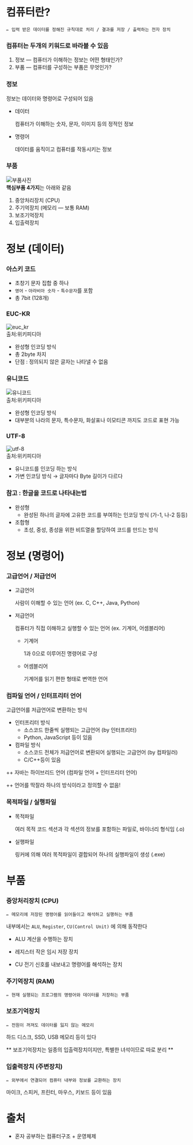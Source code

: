 # 컴퓨터란?

    ✏️ 입력 받은 데이터를 정해진 규칙대로 처리 / 결과를 저장 / 출력하는 전자 장치


### 컴퓨터는 두개의 키워드로 바라볼 수 있음

1. 정보 — 컴퓨터가 이해하는 정보는 어떤 형태인가?
2. 부품 — 컴퓨터를 구성하는 부품은 무엇인가?

### 정보

정보는 데이터와 명령어로 구성되어 있음

- 데이터
    
    컴퓨터가 이해하는 숫자, 문자, 이미지 등의 정적인 정보
    
- 명령어
    
    데이터를 움직이고 컴퓨터를 작동시키는 정보

### 부품
![부품사진](https://github.com/Ssafy-Developer-Study/CS-study/assets/64201367/d19a37fb-2d0f-4b22-948a-18f35357a92b)   
**핵심부품 4가지**는 아래와 같음

1. 중앙처리장치 (CPU)
2. 주기억장치 (메모리 — 보통 RAM)
3. 보조기억장치
4. 입출력장치


# 정보 (데이터)

### 아스키 코드

- 초창기 문자 집합 중 하나
- `영어` - `아라비아 숫자` - `특수문자`를 포함
- 총 7bit (128개)

### EUC-KR
![euc_kr](https://github.com/Ssafy-Developer-Study/CS-study/assets/64201367/966fa271-229c-4466-b506-2b387c81b91e)   
출처:위키피디아
- 완성형 인코딩 방식
- 총 2byte 차지
- 단점 : 정의되지 않은 글자는 나타낼 수 없음

### 유니코드
![유니코드](https://github.com/Ssafy-Developer-Study/CS-study/assets/64201367/0c82184a-05cd-4920-be7b-60fc45235b3e)   
출처:위키피디아
- 완성형 인코딩 방식
- 대부분의 나라의 문자, 특수문자, 화살표나 이모티콘 까지도 코드로 표현 가능

### UTF-8
![utf-8](https://github.com/Ssafy-Developer-Study/CS-study/assets/64201367/c617fdd3-65dd-4ee0-9e6a-b753cd7cb8be)   
출처:위키피디아

- 유니코드를 인코딩 하는 방식
- 가변 인코딩 방식 → 글자마다 Byte 길이가 다르다

### 참고 : 한글을 코드로 나타내는법

- 완성형
    - 완성된 하나의 글자에 고유한 코드를 부여하는 인코딩 방식 (가-1, 나-2 등등)
- 조합형
    - 초성, 중성, 종성을 위한 비트열을 할당하여 코드를 만드는 방식

# 정보 (명령어)

### 고급언어 / 저급언어

- 고급언어
    
    사람이 이해할 수 있는 언어 (ex. C, C++, Java, Python)
    
- 저급언어
    
    컴퓨터가 직접 이해하고 실행할 수 있는 언어 (ex. 기계어, 어셈블리어)
    
    - 기계어
        
        1과 0으로 이루어진 명령어로 구성
        
    - 어셈블리어
        
        기계어를 읽기 편한 형태로 변역한 언어
        

### 컴파일 언어 / 인터프리터 언어

고급언어를 저급언어로 변환하는 방식

- 인터프리터 방식
    - 소스코드 한줄씩 실행되는 고급언어 (by 인터프리터)
    - Python, JavaScript 등이 있음
- 컴파일 방식
    - 소스코드 전체가 저급언어로 변환되어 실행되는 고급언어 (by 컴파일러)
    - C/C++등이 있음

++ 자바는 하이브리드 언어 (컴파일 언어 + 인터프리터 언어)

++ 언어를 딱잘라 하나의 방식이라고 정의할 수 없음!

### 목적파일 / 실행파일

- 목적파일
    
    여러 목적 코드 섹션과 각 섹션의 정보를 포함하는 파일로, 바이너리 형식임 (.o)
    
- 실행파일
    
    링커에 의해 여러 목적파일이 결합되어 하나의 실행파일이 생성 (.exe)

# 부품

### 중앙처리장치 (CPU)
    ✏️ 메모리에 저장된 명령어를 읽어들이고 해석하고 실행하는 부품

내부에서는 `ALU`, `Register`, `CU(Control Unit)` 에 의해 동작한다

- ALU 
    계산을 수행하는 장치
    
- 레지스터
    작은 임시 저장 장치
    
- CU
    전기 신호를 내보내고 명령어를 해석하는 장치
    

### 주기억장치 (RAM)
    ✏️ 현재 실행되는 프로그램의 명령어와 데이터를 저장하는 부품

### 보조기억장치
    ✏️ 전원이 꺼져도 데이터를 잃지 않는 메모리

하드 디스크, SSD, USB 메모리 등이 있다

** 보조기억장치는 일종의 입출력장치이지만, 특별한 녀석이므로 따로 분리 **

### 입출력장치 (주변장치)
    ✏️ 외부에서 연결되어 컴퓨터 내부와 정보를 교환하는 장치

마이크, 스피커, 프린터, 마우스, 키보드 등이 있음

# 출처
* 혼자 공부하는 컴퓨터구조 + 운영체제
